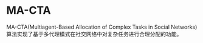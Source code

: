 # MA-CTA
MA-CTA(Multiagent-Based Allocation of Complex Tasks in Social Networks)算法实现了基于多代理模式在社交网络中对复杂任务进行合理分配的功能。 


